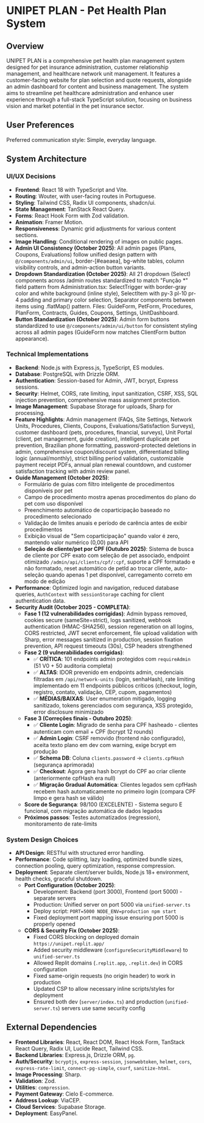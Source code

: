 # UNIPET PLAN - Pet Health Plan System

## Overview
UNIPET PLAN is a comprehensive pet health plan management system designed for pet insurance administration, customer relationship management, and healthcare network unit management. It features a customer-facing website for plan selection and quote requests, alongside an admin dashboard for content and business management. The system aims to streamline pet healthcare administration and enhance user experience through a full-stack TypeScript solution, focusing on business vision and market potential in the pet insurance sector.

## User Preferences
Preferred communication style: Simple, everyday language.

## System Architecture

### UI/UX Decisions
-   **Frontend**: React 18 with TypeScript and Vite.
-   **Routing**: Wouter, with user-facing routes in Portuguese.
-   **Styling**: Tailwind CSS, Radix UI components, shadcn/ui.
-   **State Management**: TanStack React Query.
-   **Forms**: React Hook Form with Zod validation.
-   **Animation**: Framer Motion.
-   **Responsiveness**: Dynamic grid adjustments for various content sections.
-   **Image Handling**: Conditional rendering of images on public pages.
-   **Admin UI Consistency (October 2025)**: All admin pages (Plans, Coupons, Evaluations) follow unified design pattern with `@/components/admin/ui`, border-[#eaeaea], bg-white tables, column visibility controls, and admin-action button variants.
-   **Dropdown Standardization (October 2025)**: All 21 dropdown (Select) components across /admin routes standardized to match "Função *" field pattern from Administration.tsx: SelectTrigger with border-gray color and white background (inline style), SelectItem with py-3 pl-10 pr-4 padding and primary color selection, Separator components between items using .flatMap() pattern. Files: GuideForm, PetForm, Procedures, PlanForm, Contracts, Guides, Coupons, Settings, UnitDashboard.
-   **Button Standardization (October 2025)**: Admin form buttons standardized to use `@/components/admin/ui/button` for consistent styling across all admin pages (GuideForm now matches ClientForm button appearance).

### Technical Implementations
-   **Backend**: Node.js with Express.js, TypeScript, ES modules.
-   **Database**: PostgreSQL with Drizzle ORM.
-   **Authentication**: Session-based for Admin, JWT, bcrypt, Express sessions.
-   **Security**: Helmet, CORS, rate limiting, input sanitization, CSRF, XSS, SQL injection prevention, comprehensive mass assignment protection.
-   **Image Management**: Supabase Storage for uploads, Sharp for processing.
-   **Feature Highlights**: Admin management (FAQs, Site Settings, Network Units, Procedures, Clients, Coupons, Evaluations/Satisfaction Surveys), customer dashboard (pets, procedures, financial, surveys), Unit Portal (client, pet management, guide creation), intelligent duplicate pet prevention, Brazilian phone formatting, password-protected deletions in admin, comprehensive coupon/discount system, differentiated billing logic (annual/monthly), strict billing period validation, customizable payment receipt PDFs, annual plan renewal countdown, and customer satisfaction tracking with admin review panel.
-   **Guide Management (October 2025)**: 
    -   Formulário de guias com filtro inteligente de procedimentos disponíveis por pet
    -   Campo de procedimento mostra apenas procedimentos do plano do pet com uso disponível
    -   Preenchimento automático de coparticipação baseado no procedimento selecionado
    -   Validação de limites anuais e período de carência antes de exibir procedimentos
    -   Exibição visual de "Sem coparticipação" quando valor é zero, mantendo valor numérico (0,00) para API
    -   **Seleção de cliente/pet por CPF (Outubro 2025)**: Sistema de busca de cliente por CPF exato com seleção de pet associado, endpoint otimizado `/admin/api/clients/cpf/:cpf`, suporte a CPF formatado e não formatado, reset automático de petId ao trocar cliente, auto-seleção quando apenas 1 pet disponível, carregamento correto em modo de edição
-   **Performance**: Optimized login and navigation, reduced database queries, `AuthContext` with `sessionStorage` caching for client authentication data.
-   **Security Audit (October 2025 - COMPLETA)**: 
    -   **Fase 1 (12 vulnerabilidades corrigidas)**: Admin bypass removed, cookies secure (sameSite=strict), logs sanitized, webhook authentication (HMAC-SHA256), session regeneration on all logins, CORS restricted, JWT secret enforcement, file upload validation with Sharp, error messages sanitized in production, session fixation prevention, API request timeouts (30s), CSP headers strengthened
    -   **Fase 2 (9 vulnerabilidades corrigidas)**:
        -   ✅ **CRÍTICA**: 101 endpoints admin protegidos com `requireAdmin` (51 V0 + 50 auditoria completa)
        -   ✅ **ALTAS**: IDOR prevenido em endpoints admin, credenciais filtradas em `/api/network-units` (login, senhaHash), rate limiting implementado em 11 endpoints públicos críticos (checkout, login, registro, contato, validação, CEP, cupom, pagamentos)
        -   ✅ **MÉDIAS/BAIXAS**: User enumeration mitigado, logging sanitizado, tokens gerenciados com segurança, XSS protegido, error disclosure minimizado
    -   **Fase 3 (Correções finais - Outubro 2025)**:
        -   ✅ **Cliente Login**: Migrado de senha para CPF hasheado - clientes autenticam com email + CPF (bcrypt 12 rounds)
        -   ✅ **Admin Login**: CSRF removido (frontend não configurado), aceita texto plano em dev com warning, exige bcrypt em produção
        -   ✅ **Schema DB**: Coluna `clients.password` → `clients.cpfHash` (segurança aprimorada)
        -   ✅ **Checkout**: Agora gera hash bcrypt do CPF ao criar cliente (anteriormente cpfHash era null)
        -   ✅ **Migração Gradual Automática**: Clientes legados sem cpfHash recebem hash automaticamente no primeiro login (compara CPF limpo e gera hash se válido)
    -   **Score de Segurança**: 98/100 (EXCELENTE) - Sistema seguro E funcional, com migração automática de dados legados
    -   **Próximos passos**: Testes automatizados (regression), monitoramento de rate-limits

### System Design Choices
-   **API Design**: RESTful with structured error handling.
-   **Performance**: Code splitting, lazy loading, optimized bundle sizes, connection pooling, query optimization, response compression.
-   **Deployment**: Separate client/server builds, Node.js 18+ environment, health checks, graceful shutdown.
    -   **Port Configuration (October 2025)**: 
        -   Development: Backend (port 3000), Frontend (port 5000) - separate servers
        -   Production: Unified server on port 5000 via `unified-server.ts`
        -   Deploy script: `PORT=5000 NODE_ENV=production npm start`
        -   Fixed deployment port mapping issue ensuring port 5000 is properly opened
    -   **CORS & Security Fix (October 2025)**:
        -   Fixed CORS blocking on deployed domain `https://unipet.replit.app/`
        -   Added security middleware (`configureSecurityMiddleware`) to `unified-server.ts` 
        -   Allowed Replit domains (`.replit.app`, `.replit.dev`) in CORS configuration
        -   Fixed same-origin requests (no origin header) to work in production
        -   Updated CSP to allow necessary inline scripts/styles for deployment
        -   Ensured both dev (`server/index.ts`) and production (`unified-server.ts`) servers use same security config

## External Dependencies

-   **Frontend Libraries**: React, React DOM, React Hook Form, TanStack React Query, Radix UI, Lucide React, Tailwind CSS.
-   **Backend Libraries**: Express.js, Drizzle ORM, `pg`.
-   **Auth/Security**: `bcryptjs`, `express-session`, `jsonwebtoken`, `helmet`, `cors`, `express-rate-limit`, `connect-pg-simple`, `csurf`, `sanitize-html`.
-   **Image Processing**: Sharp.
-   **Validation**: Zod.
-   **Utilities**: `compression`.
-   **Payment Gateway**: Cielo E-commerce.
-   **Address Lookup**: ViaCEP.
-   **Cloud Services**: Supabase Storage.
-   **Deployment**: EasyPanel.